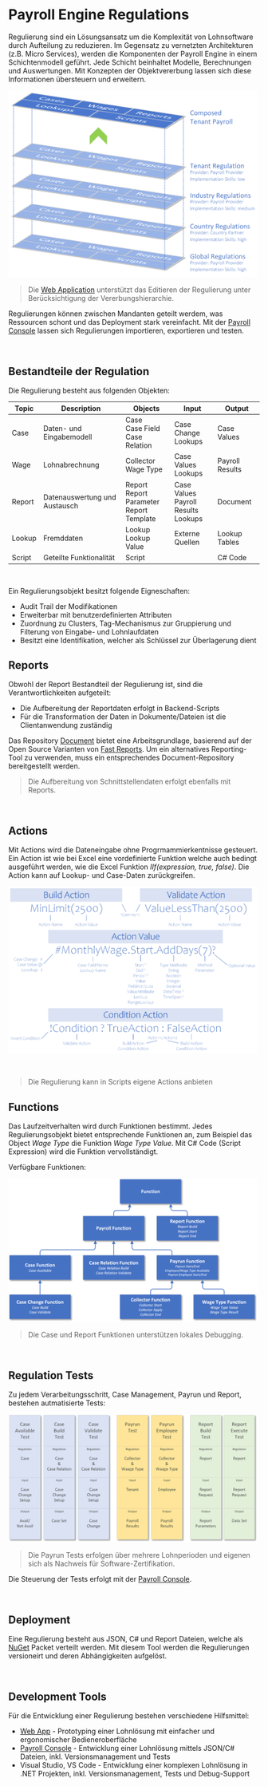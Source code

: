 # Payroll Engine Regulations
Regulierung sind ein Lösungsansatz um die Komplexität von Lohnsoftware durch Aufteilung zu reduzieren. Im Gegensatz zu vernetzten Architekturen (z.B. Micro Services), werden die Komponenten der Payroll Engine in einem Schichtenmodell geführt. Jede Schicht beinhaltet Modelle, Berechnungen und Auswertungen. Mit Konzepten der Objektvererbung lassen sich diese Informationen übersteuern und erweitern.

<p>
  <img src="Images\PayrollRegulations.png" style="max-width: 500px" alt="Payroll Regulations">
</p>

> Die [Web Application](https://github.com/Payroll-Engine/PayrollEngine.WebApp.git) unterstützt das Editieren der Regulierung unter Berücksichtigung der Vererbungshierarchie.

Regulierungen können zwischen Mandanten geteilt werdem, was Ressourcen schont und das Deployment stark vereinfacht. Mit der [Payroll Console](https://github.com/Payroll-Engine/PayrollEngine.PayrollConsole) lassen sich Regulierungen importieren, exportieren und testen.

<br/>

## Bestandteile der Regulation
Die Regulierung besteht aus folgenden Objekten:

| Topic  |  Description                   | Objects                                    | Input                  | Output          |
|--|--|--|--|--|
| Case   | Daten- und Eingabemodell      | Case<br />Case Field<br />Case Relation             | Case Change<br />Lookups   | Case Values     |
| Wage   | Lohnabrechnung                | Collector<br />Wage Type                        | Case Values<br />Lookups   | Payroll Results |
| Report | Datenauswertung und Austausch | Report<br />Report Parameter<br />Report Template   | Case Values<br />Payroll Results<br />Lookups | Document |
| Lookup | Fremddaten                    | Lookup<br />Lookup Value                        | Externe Quellen        | Lookup Tables   |
| Script | Geteilte Funktionalität       | Script                                      |                        | C# Code         |
<br/>

Ein Regulierungsobjekt besitzt folgende Eigneschaften:
- Audit Trail der Modifikationen
- Erweiterbar mit benutzerdefinierten Attributen
- Zuordnung zu Clusters, Tag-Mechanismus zur Gruppierung und Filterung von Eingabe- und Lohnlaufdaten
- Besitzt eine Identifikation, welcher als Schlüssel zur Überlagerung dient

## Reports
Obwohl der Report Bestandteil der Regulierung ist, sind die Verantwortlichkeiten aufgeteilt:
- Die Aufbereitung der Reportdaten erfolgt in Backend-Scripts
- Für die Transformation der Daten in Dokumente/Dateien ist die Clientanwendung zuständig

Das Repository [Document](https://github.com/Payroll-Engine/PayrollEngine.Document) bietet eine Arbeitsgrundlage, basierend auf der Open Source Varianten von [Fast Reports](https://github.com/FastReports). Um ein alternatives Reporting-Tool zu verwenden, muss ein entsprechendes Document-Repository bereitgestellt werden.

> Die Aufbereitung von Schnittstellendaten erfolgt ebenfalls mit Reports.

<br/>

## Actions
Mit Actions wird die Dateneingabe ohne Progrmammierkentnisse gesteuert. Ein Action ist wie bei Excel eine vordefinierte Funktion welche auch bedingt ausgeführt werden, wie die Excel Funktion *IIf(expression, true, false)*. Die Action kann auf Lookup- und Case-Daten zurückgreifen.
<p>
  <img src="Images\CaseActions.png" style="max-width: 500px" alt="Payroll Regulations">
</p>

<br/>

> Die Regulierung kann in Scripts eigene Actions anbieten

## Functions
Das Laufzeitverhalten wird durch Funktionen bestimmt. Jedes Regulierungsobjekt bietet entsprechende Funktionen an, zum Beispiel das Object *Wage Type* die Funktion *Wage Type Value*. Mit C# Code (Script Expression) wird die Funktion vervollständigt.

Verfügbare Funktionen: 
<p>
  <img src="Images\Functions.png" style="max-width: 500px" alt="Payroll Regulations">
</p>

> Die Case und Report Funktionen unterstützen lokales Debugging.

<br/>

## Regulation Tests
Zu jedem Verarbeitungsschritt, Case Management, Payrun und Report, bestehen autmatisierte Tests:
<p>
  <img src="Images\PayrollTesting.png" style="max-width: 500px" alt="Payroll Regulations">
</p>

> Die Payrun Tests erfolgen über mehrere Lohnperioden und eigenen sich als Nachweis für Software-Zertifikation. 

Die Steuerung der Tests erfolgt mit der [Payroll Console](https://github.com/Payroll-Engine/PayrollEngine.PayrollConsole). 

<br/>

## Deployment
Eine Regulierung besteht aus JSON, C# und Report Dateien, welche als [NuGet](https://www.nuget.org/) Packet verteilt werden. Mit diesem Tool werden die Regulierungen versioneirt und deren Abhängigkeiten aufgelöst.

<br/>

## Development Tools
Für die Entwicklung einer Regulierung bestehen verschiedene Hilfsmittel:
- [Web App](https://github.com/Payroll-Engine/PayrollEngine.WebApp) - Prototyping einer Lohnlösung mit einfacher und ergonomischer Bedieneroberfläche
- [Payroll Console](https://github.com/Payroll-Engine/PayrollEngine.PayrollConsole) - Entwicklung einer Lohnlösung mittels JSON/C# Dateien, inkl. Versionsmanagement und Tests
- Visual Studio, VS Code - Entwicklung einer komplexen Lohnlösung in .NET Projekten, inkl. Versionsmanagement, Tests und Debug-Support


